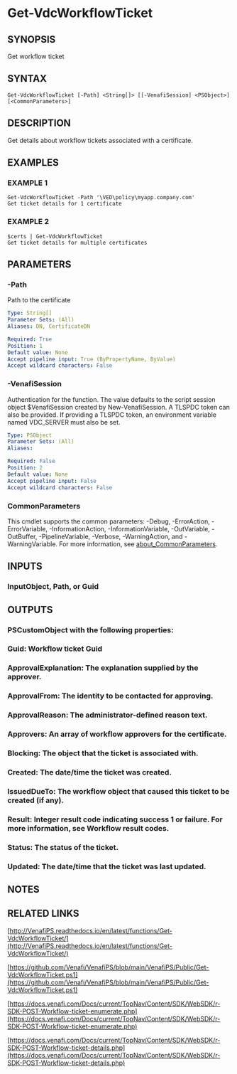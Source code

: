 # Get-VdcWorkflowTicket

## SYNOPSIS
Get workflow ticket

## SYNTAX

```
Get-VdcWorkflowTicket [-Path] <String[]> [[-VenafiSession] <PSObject>] [<CommonParameters>]
```

## DESCRIPTION
Get details about workflow tickets associated with a certificate.

## EXAMPLES

### EXAMPLE 1
```
Get-VdcWorkflowTicket -Path '\VED\policy\myapp.company.com'
Get ticket details for 1 certificate
```

### EXAMPLE 2
```
$certs | Get-VdcWorkflowTicket
Get ticket details for multiple certificates
```

## PARAMETERS

### -Path
Path to the certificate

```yaml
Type: String[]
Parameter Sets: (All)
Aliases: DN, CertificateDN

Required: True
Position: 1
Default value: None
Accept pipeline input: True (ByPropertyName, ByValue)
Accept wildcard characters: False
```

### -VenafiSession
Authentication for the function.
The value defaults to the script session object $VenafiSession created by New-VenafiSession.
A TLSPDC token can also be provided.
If providing a TLSPDC token, an environment variable named VDC_SERVER must also be set.

```yaml
Type: PSObject
Parameter Sets: (All)
Aliases:

Required: False
Position: 2
Default value: None
Accept pipeline input: False
Accept wildcard characters: False
```

### CommonParameters
This cmdlet supports the common parameters: -Debug, -ErrorAction, -ErrorVariable, -InformationAction, -InformationVariable, -OutVariable, -OutBuffer, -PipelineVariable, -Verbose, -WarningAction, and -WarningVariable. For more information, see [about_CommonParameters](http://go.microsoft.com/fwlink/?LinkID=113216).

## INPUTS

### InputObject, Path, or Guid
## OUTPUTS

### PSCustomObject with the following properties:
###     Guid: Workflow ticket Guid
###     ApprovalExplanation: The explanation supplied by the approver.
###     ApprovalFrom: The identity to be contacted for approving.
###     ApprovalReason: The administrator-defined reason text.
###     Approvers: An array of workflow approvers for the certificate.
###     Blocking: The object that the ticket is associated with.
###     Created: The date/time the ticket was created.
###     IssuedDueTo: The workflow object that caused this ticket to be created (if any).
###     Result: Integer result code indicating success 1 or failure. For more information, see Workflow result codes.
###     Status: The status of the ticket.
###     Updated: The date/time that the ticket was last updated.
## NOTES

## RELATED LINKS

[http://VenafiPS.readthedocs.io/en/latest/functions/Get-VdcWorkflowTicket/](http://VenafiPS.readthedocs.io/en/latest/functions/Get-VdcWorkflowTicket/)

[https://github.com/Venafi/VenafiPS/blob/main/VenafiPS/Public/Get-VdcWorkflowTicket.ps1](https://github.com/Venafi/VenafiPS/blob/main/VenafiPS/Public/Get-VdcWorkflowTicket.ps1)

[https://docs.venafi.com/Docs/current/TopNav/Content/SDK/WebSDK/r-SDK-POST-Workflow-ticket-enumerate.php](https://docs.venafi.com/Docs/current/TopNav/Content/SDK/WebSDK/r-SDK-POST-Workflow-ticket-enumerate.php)

[https://docs.venafi.com/Docs/current/TopNav/Content/SDK/WebSDK/r-SDK-POST-Workflow-ticket-details.php](https://docs.venafi.com/Docs/current/TopNav/Content/SDK/WebSDK/r-SDK-POST-Workflow-ticket-details.php)

